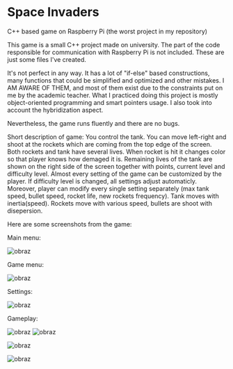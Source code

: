 # Space Invaders 
C++ based game on Raspberry Pi (the worst project in my repository)

This game is a small C++ project made on university. The part of the code responsible for communication with Raspberry Pi is not included. These are just some files I've created. 

It's not perfect in any way. It has a lot of "if-else" based constructions, many functions that could be simplified and optimized and other mistakes. I AM AWARE OF THEM, and most of them exist due to the constraints put on me by the academic teacher.  What I practiced doing this project is mostly object-oriented programming and smart pointers usage. I also took into account the hybridization aspect. 

Nevertheless, the game runs fluently and there are no bugs.

Short description of game:
You control the tank. You can move left-right and shoot at the rockets which are coming from the top edge of the screen. Both rockets and tank have several lives. When rocket is hit it changes color so that player knows how demaged it is. Remaining lives of the tank are shown on the right side of the screen together with points, current level and difficulty level. Almost every setting of the game can be customized by the player. If difficulty level is changed, all settings adjust automaticly. Moreover, player can modify every single setting separately (max tank speed, bullet speed, rocket life, new rockets frequency). Tank moves with inertia(speed). Rockets move with various speed, bullets are shoot with disepersion.

Here are some screenshots from the game:

Main menu:

![obraz](https://user-images.githubusercontent.com/37239354/115139638-436e2400-a033-11eb-97e6-818d2ae8e0fd.png)

Game menu:

![obraz](https://user-images.githubusercontent.com/37239354/115139658-639de300-a033-11eb-8b3c-37e07bff3d28.png)

Settings:

![obraz](https://user-images.githubusercontent.com/37239354/115139678-85976580-a033-11eb-953f-9017135fe5af.png)

Gameplay:

![obraz](https://user-images.githubusercontent.com/37239354/115139707-ad86c900-a033-11eb-9400-6552faace5fe.png)
![obraz](https://user-images.githubusercontent.com/37239354/115140345-1459b180-a037-11eb-9298-4c7cc3bf8d5f.png)

![obraz](https://user-images.githubusercontent.com/37239354/115140356-220f3700-a037-11eb-8efd-9bf7a293d9a7.png)

![obraz](https://user-images.githubusercontent.com/37239354/115140366-30f5e980-a037-11eb-9bf7-2ae14dd35498.png)
